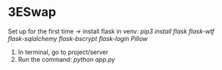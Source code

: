 # 3ESwap
Set up for the first time -> install flask in venv:
*pip3 install flask flask-wtf flask-sqlalchemy flask-bscrypt flask-login Pillow*

1. In terminal, go to project/server
2. Run the command: *python app.py*